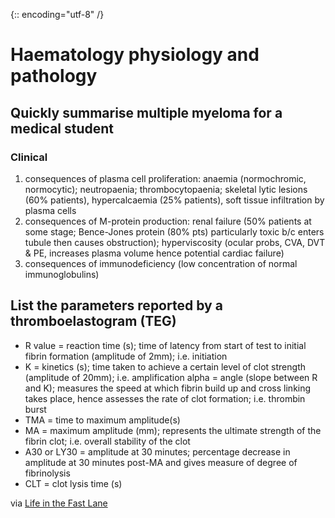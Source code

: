 {:: encoding="utf-8" /}

# Haematology physiology and pathology

## Quickly summarise multiple myeloma for a medical student

### Clinical

1. consequences of plasma cell proliferation: anaemia (normochromic, normocytic); neutropaenia; thrombocytopaenia; skeletal lytic lesions (60% patients), hypercalcaemia (25% patients), soft tissue infiltration by plasma cells
2. consequences of M-protein production: renal failure (50% patients at some stage; Bence-Jones protein (80% pts) particularly toxic b/c enters tubule then causes obstruction); hyperviscosity (ocular probs, CVA, DVT & PE, increases plasma volume hence potential cardiac failure)
3. consequences of immunodeficiency (low concentration of normal immunoglobulins)

## List the parameters reported by a thromboelastogram (TEG)

- R value = reaction time (s); time of latency from start of test to initial fibrin formation (amplitude of 2mm); i.e. initiation
- K = kinetics (s); time taken to achieve a certain level of clot strength (amplitude of 20mm); i.e. amplification
alpha = angle (slope between R and K); measures the speed at which fibrin build up and cross linking takes place, hence assesses the rate of clot formation; i.e. thrombin burst
- TMA = time to maximum amplitude(s)
- MA = maximum amplitude (mm); represents the ultimate strength of the fibrin clot; i.e. overall stability of the clot
- A30 or LY30 = amplitude at 30 minutes; percentage decrease in amplitude at 30 minutes post-MA and gives measure of degree of fibrinolysis
- CLT = clot lysis time (s)

via [Life in the Fast Lane](http://lifeinthefastlane.com/ccc/thromboelastogram-teg/)
